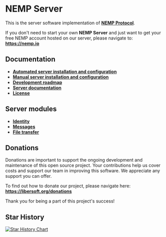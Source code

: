 # NEMP Server

This is the server software implementation of [**NEMP Protocol**](https://github.com/libersoft-org/nemp-documentation/).

If you don't need to start your own **NEMP Server** and just want to get your free NEMP account hosted on our server, please navigate to: **https://nemp.io**

## Documentation

- [**Automated server installation and configuration**](https://github.com/libersoft-org/nemp-install)
- [**Manual server installation and configuration**](./INSTALL.md)
- [**Development roadmap**](./ROADMAP.md)
- [**Server documentation**](./SERVER.md)
- [**License**](./LICENSE)

## Server modules

- [**Identity**](https://github.com/libersoft-org/nemp-server-module-identity)
- [**Messages**](https://github.com/libersoft-org/nemp-server-module-messages)
- [**File transfer**](https://github.com/libersoft-org/nemp-server-module-file-transfer)

## Donations

Donations are important to support the ongoing development and maintenance of this open source project. Your contributions help us cover costs and support our team in improving this software. We appreciate any support you can offer.

To find out how to donate our project, please navigate here: **https://libersoft.org/donations**

Thank you for being a part of this project's success!

## Star History

[![Star History Chart](https://api.star-history.com/svg?repos=libersoft-org/nemp-server&type=Date)](https://star-history.com/#libersoft-org/nemp-server&Date)
